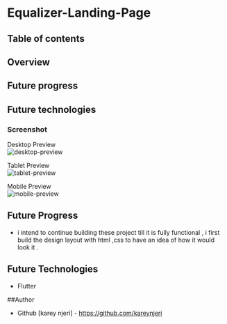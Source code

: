 # Equalizer-Landing-Page

## Table of contents

## Overview

## Future progress

## Future technologies

### Screenshot

Desktop Preview\
![desktop-preview](https://user-images.githubusercontent.com/105411073/179389258-728d2543-8974-4859-b47f-102f71f6514f.png)

Tablet Preview\
![tablet-preview](https://user-images.githubusercontent.com/105411073/179389262-852ccd6c-4dba-473d-94de-dedb42fddfc2.png)

Mobile Preview\
![mobile-preview](https://user-images.githubusercontent.com/105411073/179389260-66b91b14-3309-45a8-88bd-662890f02666.png)



## Future Progress 

- i intend to continue building these project till it is fully functional , i first build the design layout with html ,css  to have an idea of how it would look it .

## Future Technologies 

- Flutter

##Author
- Github [karey njeri] - https://github.com/kareynjeri
